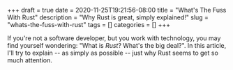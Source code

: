 +++ 
draft = true
date = 2020-11-25T19:21:56-08:00
title = "What's The Fuss With Rust"
description = "Why Rust is great, simply explained!"
slug = "whats-the-fuss-with-rust" 
tags = []
categories = []
+++

If you're not a software developer, but you work with technology, you may find yourself wondering: "What is *Rust*? What's the big deal?". In this article, I'll try to explain -- as simply as possible -- just why Rust seems to get so much attention.
